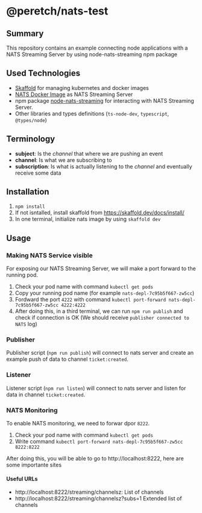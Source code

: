 # @peretch/nats-test

## Summary

This repository contains an example connecting node applications with a NATS Streaming Server by using node-nats-streaming npm package

## Used Technologies

- [Skaffold](https://skaffold.dev/docs/install/) for managing kubernetes and docker images
- [NATS Docker Image](https://docs.nats.io/running-a-nats-service/nats_docker) as NATS Streaming Server
- npm package [node-nats-streaming](https://www.npmjs.com/package/node-nats-streaming) for interacting with NATS Streaming Server.
- Other libraries and types definitions (`ts-node-dev`, `typescript`, `@types/node`)

## Terminology

- **subject**: Is the _channel_ that where we are pushing an event
- **channel**: Is what we are subscribing to
- **subscription**: Is what is actually listening to the _channel_ and eventually receive some data

## Installation

1. `npm install`
2. If not isntalled, install skaffold from https://skaffold.dev/docs/install/
3. In one terminal, initialize nats image by using `skaffold dev`

## Usage

### Making NATS Service visible

For exposing our NATS Streaming Server, we will make a port forward to the running pod.

1. Check your pod name with command `kubectl get pods`
2. Copy your running pod name (for example `nats-depl-7c95b5f667-zw5cc`)
3. Fordward the port `4222` with command `kubectl port-forward nats-depl-7c95b5f667-zw5cc 4222:4222`
4. After doing this, in a third terminal, we can run `npm run publish` and check if connection is OK (We should receive `publisher connected to NATS` log)

### Publisher

Publisher script (`npm run publish`) will connect to nats server and create an example push of data to channel `ticket:created`.
### Listener

Listener script (`npm run listen`) will connect to nats server and listen for data in channel `ticket:created`.


### NATS Monitoring

To enable NATS monitoring, we need to forwar dpor `8222`.

1. Check your pod name with command `kubectl get pods`
2. Write command `kubectl port-forward nats-depl-7c95b5f667-zw5cc 8222:8222`

After doing this, you will be able to go to http://localhost:8222, here are some importante sites

#### Useful URLs

- http://localhost:8222/streaming/channelsz: List of channels
- http://localhost:8222/streaming/channelsz?subs=1 Extended list of channels
